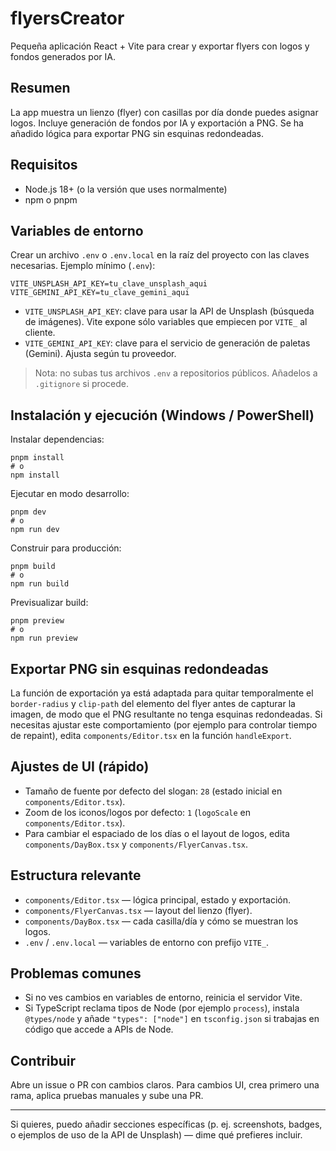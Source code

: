 # flyersCreator

Pequeña aplicación React + Vite para crear y exportar flyers con logos y fondos generados por IA.

## Resumen

La app muestra un lienzo (flyer) con casillas por día donde puedes asignar logos. Incluye generación de fondos por IA y exportación a PNG. Se ha añadido lógica para exportar PNG sin esquinas redondeadas.

## Requisitos

- Node.js 18+ (o la versión que uses normalmente)
- npm o pnpm

## Variables de entorno

Crear un archivo `.env` o `.env.local` en la raíz del proyecto con las claves necesarias. Ejemplo mínimo (`.env`):

```
VITE_UNSPLASH_API_KEY=tu_clave_unsplash_aqui
VITE_GEMINI_API_KEY=tu_clave_gemini_aqui
```

- `VITE_UNSPLASH_API_KEY`: clave para usar la API de Unsplash (búsqueda de imágenes). Vite expone sólo variables que empiecen por `VITE_` al cliente.
- `VITE_GEMINI_API_KEY`: clave para el servicio de generación de paletas (Gemini). Ajusta según tu proveedor.

> Nota: no subas tus archivos `.env` a repositorios públicos. Añadelos a `.gitignore` si procede.

## Instalación y ejecución (Windows / PowerShell)

Instalar dependencias:

```pwsh
pnpm install
# o
npm install
```

Ejecutar en modo desarrollo:

```pwsh
pnpm dev
# o
npm run dev
```

Construir para producción:

```pwsh
pnpm build
# o
npm run build
```

Previsualizar build:

```pwsh
pnpm preview
# o
npm run preview
```

## Exportar PNG sin esquinas redondeadas

La función de exportación ya está adaptada para quitar temporalmente el `border-radius` y `clip-path` del elemento del flyer antes de capturar la imagen, de modo que el PNG resultante no tenga esquinas redondeadas. Si necesitas ajustar este comportamiento (por ejemplo para controlar tiempo de repaint), edita `components/Editor.tsx` en la función `handleExport`.

## Ajustes de UI (rápido)

- Tamaño de fuente por defecto del slogan: `28` (estado inicial en `components/Editor.tsx`).
- Zoom de los iconos/logos por defecto: `1` (`logoScale` en `components/Editor.tsx`).
- Para cambiar el espaciado de los días o el layout de logos, edita `components/DayBox.tsx` y `components/FlyerCanvas.tsx`.

## Estructura relevante

- `components/Editor.tsx` — lógica principal, estado y exportación.
- `components/FlyerCanvas.tsx` — layout del lienzo (flyer).
- `components/DayBox.tsx` — cada casilla/día y cómo se muestran los logos.
- `.env` / `.env.local` — variables de entorno con prefijo `VITE_`.

## Problemas comunes

- Si no ves cambios en variables de entorno, reinicia el servidor Vite.
- Si TypeScript reclama tipos de Node (por ejemplo `process`), instala `@types/node` y añade `"types": ["node"]` en `tsconfig.json` si trabajas en código que accede a APIs de Node.

## Contribuir

Abre un issue o PR con cambios claros. Para cambios UI, crea primero una rama, aplica pruebas manuales y sube una PR.

---

Si quieres, puedo añadir secciones específicas (p. ej. screenshots, badges, o ejemplos de uso de la API de Unsplash) — dime qué prefieres incluir.

